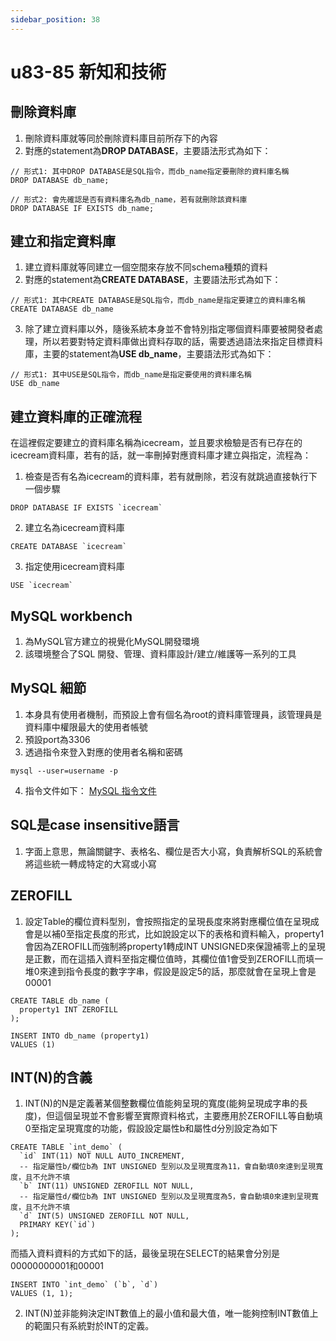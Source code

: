 ```yaml
---
sidebar_position: 38
---
```


# u83-85 新知和技術 

## 刪除資料庫
1. 刪除資料庫就等同於刪除資料庫目前所存下的內容
2. 對應的statement為**DROP DATABASE**，主要語法形式為如下：
```
// 形式1: 其中DROP DATABASE是SQL指令，而db_name指定要刪除的資料庫名稱
DROP DATABASE db_name; 

// 形式2: 會先確認是否有資料庫名為db_name，若有就刪除該資料庫
DROP DATABASE IF EXISTS db_name;
```


## 建立和指定資料庫
1. 建立資料庫就等同建立一個空間來存放不同schema種類的資料
2. 對應的statement為**CREATE DATABASE**，主要語法形式為如下：
```
// 形式1: 其中CREATE DATABASE是SQL指令，而db_name是指定要建立的資料庫名稱
CREATE DATABASE db_name
```
3. 除了建立資料庫以外，隨後系統本身並不會特別指定哪個資料庫要被開發者處理，所以若要對特定資料庫做出資料存取的話，需要透過語法來指定目標資料庫，主要的statement為**USE db_name**，主要語法形式為如下：
```
// 形式1: 其中USE是SQL指令，而db_name是指定要使用的資料庫名稱
USE db_name
```

## 建立資料庫的正確流程
在這裡假定要建立的資料庫名稱為icecream，並且要求檢驗是否有已存在的icecream資料庫，若有的話，就一率刪掉對應資料庫才建立與指定，流程為：
1. 檢查是否有名為icecream的資料庫，若有就刪除，若沒有就跳過直接執行下一個步驟
```
DROP DATABASE IF EXISTS `icecream`
```
2. 建立名為icecream資料庫
```
CREATE DATABASE `icecream`
```
3. 指定使用icecream資料庫
```
USE `icecream`
```


## MySQL workbench
1. 為MySQL官方建立的視覺化MySQL開發環境
2. 該環境整合了SQL 開發、管理、資料庫設計/建立/維護等一系列的工具


## MySQL 細節
1. 本身具有使用者機制，而預設上會有個名為root的資料庫管理員，該管理員是資料庫中權限最大的使用者帳號
2. 預設port為3306
3. 透過指令來登入對應的使用者名稱和密碼
```
mysql --user=username -p
```
4. 指令文件如下：
[MySQL 指令文件](https://dev.mysql.com/doc/refman/8.0/en/sql-statements.html)



## SQL是case insensitive語言
1. 字面上意思，無論關鍵字、表格名、欄位是否大小寫，負責解析SQL的系統會將這些統一轉成特定的大寫或小寫

## ZEROFILL
1. 設定Table的欄位資料型別，會按照指定的呈現長度來將對應欄位值在呈現成會是以補0至指定長度的形式，比如說設定以下的表格和資料輸入，property1 會因為ZEROFILL而強制將property1轉成INT UNSIGNED來保證補零上的呈現是正數，而在這插入資料至指定欄位值時，其欄位值1會受到ZEROFILL而填一堆0來達到指令長度的數字字串，假設是設定5的話，那麼就會在呈現上會是00001
```
CREATE TABLE db_name (
  property1 INT ZEROFILL
);

INSERT INTO db_name (property1)
VALUES (1)
```


## INT(N)的含義
1. INT(N)的N是定義著某個整數欄位值能夠呈現的寬度(能夠呈現成字串的長度)，但這個呈現並不會影響至實際資料格式，主要應用於ZEROFILL等自動填0至指定呈現寬度的功能，假設設定屬性b和屬性d分別設定為如下
```
CREATE TABLE `int_demo` (
  `id` INT(11) NOT NULL AUTO_INCREMENT,
  -- 指定屬性b/欄位b為 INT UNSIGNED 型別以及呈現寬度為11，會自動填0來達到呈現寬度，且不允許不填
  `b` INT(11) UNSIGNED ZEROFILL NOT NULL,
  -- 指定屬性d/欄位b為 INT UNSIGNED 型別以及呈現寬度為5，會自動填0來達到呈現寬度，且不允許不填
  `d` INT(5) UNSIGNED ZEROFILL NOT NULL,
  PRIMARY KEY(`id`)
);
```
而插入資料資料的方式如下的話，最後呈現在SELECT的結果會分別是00000000001和00001
```
INSERT INTO `int_demo` (`b`, `d`) 
VALUES (1, 1);
```
2. INT(N)並非能夠決定INT數值上的最小值和最大值，唯一能夠控制INT數值上的範圍只有系統對於INT的定義。